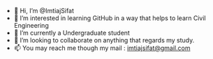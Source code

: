 - 👋 Hi, I’m @ImtiajSifat
- 👀 I’m interested in learning GitHub in a way that helps to learn Civil Engineering 
- 🌱 I’m currently a Undergraduate student 
- 💞️ I’m looking to collaborate on anything that regards my study. 
- 📫 You may reach me though my mail : imtiajsifat@gmail.com

<!---
ImtiajSifat/ImtiajSifat is a ✨ special ✨ repository because its `README.md` (this file) appears on your GitHub profile.
You can click the Preview link to take a look at your changes.
--->
